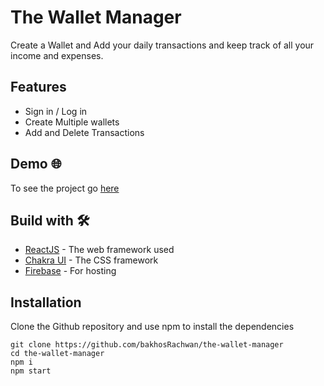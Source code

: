 # The Wallet Manager

Create a Wallet and Add your daily transactions and keep track of all your income and expenses.

## Features 
- Sign in / Log in
- Create Multiple wallets
- Add and Delete Transactions

## Demo :globe_with_meridians:

To see the project go [here](https://the-wallet-manager.firebaseapp.com/signup)

## Build with :hammer_and_wrench:

- [ReactJS](https://reactjs.org/) - The web framework used
- [Chakra UI](https://chakra-ui.com/) - The CSS framework
- [Firebase](https://firebase.google.com/) - For hosting

## Installation

Clone the Github repository and use npm to install the dependencies

```
git clone https://github.com/bakhosRachwan/the-wallet-manager
cd the-wallet-manager
npm i
npm start
```
